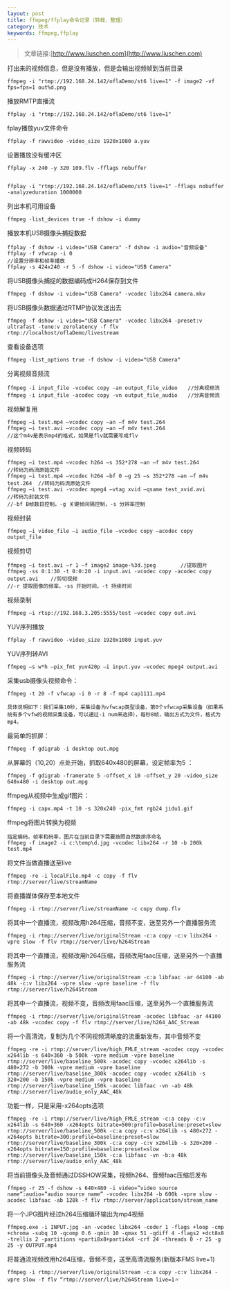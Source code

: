 ```yaml
---
layout: post
title: ffmpeg/ffplay命令记录（转载，整理）
category: 技术
keywords: ffmpeg,ffplay
---
```



>文章链接:[http://www.liuschen.com](http://www.liuschen.com)


打出来的视频信息，但是没有播放，但是会输出视频帧到当前目录

	ffmpeg -i "rtmp://192.168.24.142/oflaDemo/st6 live=1" -f image2 -vf fps=fps=1 out%d.png

播放RMTP直播流

	ffplay -i "rtmp://192.168.24.142/oflaDemo/st6 live=1"

fplay播放yuv文件命令

	ffplay -f rawvideo -video_size 1920x1080 a.yuv

设置播放没有缓冲区

	ffplay -x 240 -y 320 109.flv -fflags nobuffer


	ffplay -i "rtmp://192.168.24.142/oflaDemo/st5 live=1" -fflags nobuffer -analyzeduration 1000000

列出本机可用设备

	ffmpeg -list_devices true -f dshow -i dummy 

播放本机USB摄像头捕捉数据

	ffplay -f dshow -i video="USB Camera" -f dshow -i audio="音频设备"
	ffplay -f vfwcap -i 0
	//设置分辨率和帧率播放
	ffplay -s 424x240 -r 5 -f dshow -i video="USB Camera"


将USB摄像头捕捉的数据编码成H264保存到文件

	ffmpeg -f dshow -i video="USB Camera" -vcodec libx264 camera.mkv

将USB摄像头数据通过RTMP协议发送出去

	ffmpeg -f dshow -i video="USB Camera" -vcodec libx264 -preset:v ultrafast -tune:v zerolatency -f flv rtmp://localhost/oflaDemo/livestream

查看设备选项

	ffmpeg -list_options true -f dshow -i video="USB Camera" 

分离视频音频流

	ffmpeg -i input_file -vcodec copy -an output_file_video　　//分离视频流
	ffmpeg -i input_file -acodec copy -vn output_file_audio　　//分离音频流

视频解复用

	ffmpeg –i test.mp4 –vcodec copy –an –f m4v test.264
	ffmpeg –i test.avi –vcodec copy –an –f m4v test.264
	//这个m4v是表示mp4的格式，如果是flv就需要写成flv

视频转码

	ffmpeg –i test.mp4 –vcodec h264 –s 352*278 –an –f m4v test.264              //转码为码流原始文件
	ffmpeg –i test.mp4 –vcodec h264 –bf 0 –g 25 –s 352*278 –an –f m4v test.264  //转码为码流原始文件
	ffmpeg –i test.avi -vcodec mpeg4 –vtag xvid –qsame test_xvid.avi            //转码为封装文件
	//-bf B帧数目控制，-g 关键帧间隔控制，-s 分辨率控制

视频封装

	ffmpeg –i video_file –i audio_file –vcodec copy –acodec copy output_file

视频剪切

	ffmpeg –i test.avi –r 1 –f image2 image-%3d.jpeg        //提取图片
	ffmpeg -ss 0:1:30 -t 0:0:20 -i input.avi -vcodec copy -acodec copy output.avi    //剪切视频
	//-r 提取图像的频率，-ss 开始时间，-t 持续时间

视频录制

	ffmpeg –i rtsp://192.168.3.205:5555/test –vcodec copy out.avi

YUV序列播放

	ffplay -f rawvideo -video_size 1920x1080 input.yuv

YUV序列转AVI

	ffmpeg –s w*h –pix_fmt yuv420p –i input.yuv –vcodec mpeg4 output.avi

采集usb摄像头视频命令：

	ffmpeg -t 20 -f vfwcap -i 0 -r 8 -f mp4 cap1111.mp4

	具体说明如下：我们采集10秒，采集设备为vfwcap类型设备，第0个vfwcap采集设备（如果系统有多个vfw的视频采集设备，可以通过-i num来选择），每秒8帧，输出方式为文件，格式为mp4。


最简单的抓屏：

	ffmpeg -f gdigrab -i desktop out.mpg 

从屏幕的（10,20）点处开始，抓取640x480的屏幕，设定帧率为5 ：

	ffmpeg -f gdigrab -framerate 5 -offset_x 10 -offset_y 20 -video_size 640x480 -i desktop out.mpg 

ffmpeg从视频中生成gif图片：

	ffmpeg -i capx.mp4 -t 10 -s 320x240 -pix_fmt rgb24 jidu1.gif

ffmpeg将图片转换为视频

	指定编码，帧率和码率，图片在当前目录下需要按照自然数排序命名
	ffmpeg -f image2 -i c:\temp\d.jpg -vcodec libx264 -r 10 -b 200k  test.mp4

将文件当做直播送至live

	ffmpeg -re -i localFile.mp4 -c copy -f flv rtmp://server/live/streamName

将直播媒体保存至本地文件

	ffmpeg -i rtmp://server/live/streamName -c copy dump.flv

将其中一个直播流，视频改用h264压缩，音频不变，送至另外一个直播服务流

	ffmpeg -i rtmp://server/live/originalStream -c:a copy -c:v libx264 -vpre slow -f flv rtmp://server/live/h264Stream
 
将其中一个直播流，视频改用h264压缩，音频改用faac压缩，送至另外一个直播服务流

	ffmpeg -i rtmp://server/live/originalStream -c:a libfaac -ar 44100 -ab 48k -c:v libx264 -vpre slow -vpre baseline -f flv rtmp://server/live/h264Stream

将其中一个直播流，视频不变，音频改用faac压缩，送至另外一个直播服务流

	ffmpeg -i rtmp://server/live/originalStream -acodec libfaac -ar 44100 -ab 48k -vcodec copy -f flv rtmp://server/live/h264_AAC_Stream

将一个高清流，复制为几个不同视频清晰度的流重新发布，其中音频不变

	ffmpeg -re -i rtmp://server/live/high_FMLE_stream -acodec copy -vcodec x264lib -s 640×360 -b 500k -vpre medium -vpre baseline rtmp://server/live/baseline_500k -acodec copy -vcodec x264lib -s 480×272 -b 300k -vpre medium -vpre baseline rtmp://server/live/baseline_300k -acodec copy -vcodec x264lib -s 320×200 -b 150k -vpre medium -vpre baseline rtmp://server/live/baseline_150k -acodec libfaac -vn -ab 48k rtmp://server/live/audio_only_AAC_48k

功能一样，只是采用-x264opts选项

	ffmpeg -re -i rtmp://server/live/high_FMLE_stream -c:a copy -c:v x264lib -s 640×360 -x264opts bitrate=500:profile=baseline:preset=slow rtmp://server/live/baseline_500k -c:a copy -c:v x264lib -s 480×272 -x264opts bitrate=300:profile=baseline:preset=slow rtmp://server/live/baseline_300k -c:a copy -c:v x264lib -s 320×200 -x264opts bitrate=150:profile=baseline:preset=slow rtmp://server/live/baseline_150k -c:a libfaac -vn -b:a 48k rtmp://server/live/audio_only_AAC_48k

将当前摄像头及音频通过DSSHOW采集，视频h264、音频faac压缩后发布

	ffmpeg -r 25 -f dshow -s 640×480 -i video=”video source name”:audio=”audio source name” -vcodec libx264 -b 600k -vpre slow -acodec libfaac -ab 128k -f flv rtmp://server/application/stream_name

将一个JPG图片经过h264压缩循环输出为mp4视频

	ffmpeg.exe -i INPUT.jpg -an -vcodec libx264 -coder 1 -flags +loop -cmp +chroma -subq 10 -qcomp 0.6 -qmin 10 -qmax 51 -qdiff 4 -flags2 +dct8x8 -trellis 2 -partitions +parti8x8+parti4x4 -crf 24 -threads 0 -r 25 -g 25 -y OUTPUT.mp4

将普通流视频改用h264压缩，音频不变，送至高清流服务(新版本FMS live=1)

	ffmpeg -i rtmp://server/live/originalStream -c:a copy -c:v libx264 -vpre slow -f flv “rtmp://server/live/h264Stream live=1〃